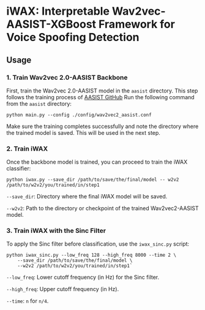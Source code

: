 # iWAX: Interpretable Wav2vec-AASIST-XGBoost Framework for Voice Spoofing Detection

## Usage
### 1. Train Wav2vec 2.0-AASIST Backbone
First, train the Wav2vec 2.0-AASIST model in the `aasist` directory. This step follows the training process of [AASIST GitHub](https://github.com/clovaai/aasist/)
Run the following command from the `aasist` directory:

```
python main.py --config ./config/wav2vec2_aasist.conf
```

Make sure the training completes successfully and note the directory where the trained model is saved. This will be used in the next step.

### 2. Train iWAX
Once the backbone model is trained, you can proceed to train the iWAX classifier:

```
python iwax.py --save_dir /path/to/save/the/final/model -- w2v2 /path/to/w2v2/you/trained/in/step1
```

`--save_dir`: Directory where the final iWAX model will be saved.

`--w2v2`: Path to the directory or checkpoint of the trained Wav2vec2-AASIST model.

### 3. Train iWAX with the Sinc Filter
To apply the Sinc filter before classification, use the `iwax_sinc.py` script:

```
python iwax_sinc.py --low_freq 128 --high_freq 8000 --time 2 \
    --save_dir /path/to/save/the/final/model \
    --w2v2 /path/to/w2v2/you/trained/in/step1`
```

`--low_freq`: Lower cutoff frequency (in Hz) for the Sinc filter.

`--high_freq`: Upper cutoff frequency (in Hz).

`--time`: `n` for `n/4`.
